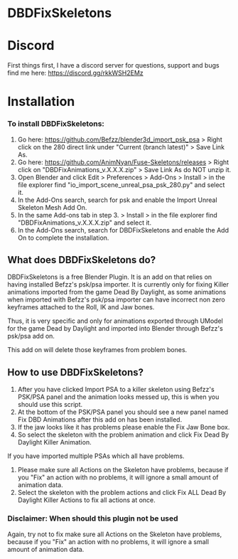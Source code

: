 # DBDFixSkeletons

# Discord
First things first, I have a discord server for questions, support and bugs find me here: https://discord.gg/rkkWSH2EMz

# Installation
### To install DBDFixSkeletons:
1. Go here: https://github.com/Befzz/blender3d_import_psk_psa > Right click on the 280 direct link under "Current (branch latest)" > Save Link As.
2. Go here: https://github.com/AnimNyan/Fuse-Skeletons/releases > Right click on "DBDFixAnimations_v.X.X.X.zip" > Save Link As do NOT unzip it.
3. Open Blender and click Edit > Preferences > Add-Ons > Install > in the file explorer find "io_import_scene_unreal_psa_psk_280.py" and select it.
4. In the Add-Ons search, search for psk and enable the Import Unreal Skeleton Mesh Add On.
5. In the same Add-ons tab in step 3. > Install > in the file explorer find "DBDFixAnimations_v.X.X.X.zip" and select it.
6. In the Add-Ons search, search for DBDFixSkeletons and enable the Add On to complete the installation.

## What does DBDFixSkeletons do?
DBDFixSkeletons is a free Blender Plugin. It is an add on that relies on having installed Befzz's psk/psa importer. It is currently only for
fixing Killer animations imported from the game Dead By Daylight, as some animations when imported with Befzz's psk/psa importer can have
incorrect non zero keyframes attached to the Roll, IK and Jaw bones.

Thus, it is very specific and only for animations exported through UModel for the game Dead by Daylight and imported
into Blender through Befzz's psk/psa add on.

This add on will delete those keyframes from problem bones.

## How to use DBDFixSkeletons?
1. After you have clicked Import PSA to a killer skeleton using Befzz's PSK/PSA panel and the animation looks messed up, this is when you should use this script.
2. At the bottom of the PSK/PSA panel you should see a new panel named Fix DBD Animations after this add on has been installed.
3. If the jaw looks like it has problems please enable the Fix Jaw Bone box.
4. So select the skeleton with the problem animation and click Fix Dead By Daylight Killer Animation.

If you have imported multiple PSAs which all have problems. 
1. Please make sure all Actions on the Skeleton have problems, because if you "Fix" an action with no problems, it will ignore a small amount of animation data.
2. Select the skeleton with the problem actions and click Fix ALL Dead By Daylight Killer Actions to fix all actions at once.

### Disclaimer: When should this plugin not be used
Again, try not to fix make sure all Actions on the Skeleton have problems, because if you "Fix" an action with no problems, it will ignore a small amount of animation data.